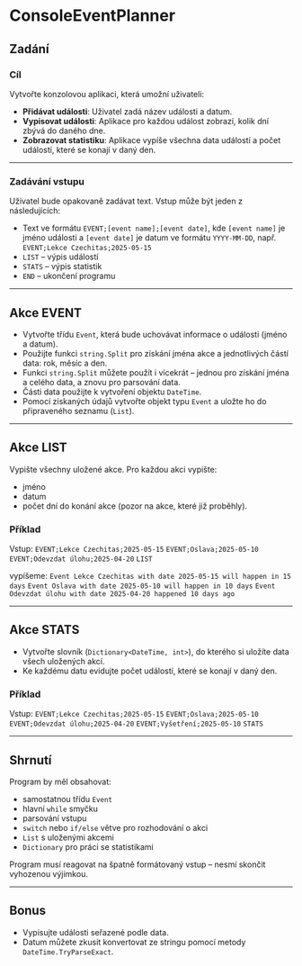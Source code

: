 # ConsoleEventPlanner

## Zadání

### Cíl

Vytvořte konzolovou aplikaci, která umožní uživateli:

- **Přidávat události**: Uživatel zadá název události a datum.
- **Vypisovat události**: Aplikace pro každou událost zobrazí, kolik dní zbývá do daného dne.
- **Zobrazovat statistiku**: Aplikace vypíše všechna data událostí a počet událostí, které se konají v daný den.

---

### Zadávání vstupu

Uživatel bude opakovaně zadávat text. Vstup může být jeden z následujících:

- Text ve formátu `EVENT;[event name];[event date]`,  kde `[event name]` je jméno události a `[event date]` je datum ve formátu `YYYY-MM-DD`, např. `EVENT;Lekce Czechitas;2025-05-15`
- `LIST` – výpis událostí  
- `STATS` – výpis statistik  
- `END` – ukončení programu

---

## Akce EVENT

- Vytvořte třídu `Event`, která bude uchovávat informace o události (jméno a datum).
- Použijte funkci `string.Split` pro získání jména akce a jednotlivých částí data: rok, měsíc a den.
- Funkci `string.Split` můžete použít i vícekrát – jednou pro získání jména a celého data, a znovu pro parsování data.
- Části data použijte k vytvoření objektu `DateTime`.
- Pomocí získaných údajů vytvořte objekt typu `Event` a uložte ho do připraveného seznamu (`List`).

---

## Akce LIST

Vypište všechny uložené akce. Pro každou akci vypište:

- jméno
- datum
- počet dní do konání akce (pozor na akce, které již proběhly).

### Příklad

Vstup:
`EVENT;Lekce Czechitas;2025-05-15`
`EVENT;Oslava;2025-05-10`
`EVENT;Odevzdat úlohu;2025-04-20`
`LIST`

vypíšeme:
`Event Lekce Czechitas with date 2025-05-15 will happen in 15 days`
`Event Oslava with date 2025-05-10 will happen in 10 days`
`Event Odevzdat úlohu with date 2025-04-20 happened 10 days ago`

---

## Akce STATS

- Vytvořte slovník (`Dictionary<DateTime, int>`), do kterého si uložíte data všech uložených akcí.
- Ke každému datu evidujte počet událostí, které se konají v daný den.

### Příklad

Vstup:
`EVENT;Lekce Czechitas;2025-05-15`
`EVENT;Oslava;2025-05-10`
`EVENT;Odevzdat úlohu;2025-04-20`
`EVENT;Vyšetření;2025-05-10`
`STATS`

---

## Shrnutí

Program by měl obsahovat:

- samostatnou třídu `Event`  
- hlavní `while` smyčku  
- parsování vstupu  
- `switch` nebo `if/else` větve pro rozhodování o akci  
- `List` s uloženými akcemi  
- `Dictionary` pro práci se statistikami  

Program musí reagovat na špatně formátovaný vstup – nesmí skončit vyhozenou výjimkou.

---

## Bonus

- Vypisujte události seřazené podle data.  
- Datum můžete zkusit konvertovat ze stringu pomocí metody `DateTime.TryParseExact`.

